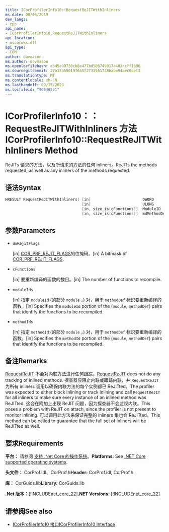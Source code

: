 ```yaml
---
title: ICorProfilerInfo10::RequestReJITWithInliners
ms.date: 08/06/2019
dev_langs:
- cpp
api_name:
- ICorProfilerInfo10.RequestReJITWithInliners
api_location:
- mscorwks.dll
api_type:
- COM
author: davmason
ms.author: davmason
ms.openlocfilehash: e3d5a09730cb8e477bd506749017a403acff1696
ms.sourcegitcommit: 27a15a55019f6b5f2733961738babe94aec0def3
ms.translationtype: MT
ms.contentlocale: zh-CN
ms.lasthandoff: 09/15/2020
ms.locfileid: "90540551"
---
```

# <a name="icorprofilerinfo10requestrejitwithinliners-method"></a><span data-ttu-id="d541d-102">ICorProfilerInfo10：： RequestReJITWithInliners 方法</span><span class="sxs-lookup"><span data-stu-id="d541d-102">ICorProfilerInfo10::RequestReJITWithInliners Method</span></span>

<span data-ttu-id="d541d-103">ReJITs 请求的方法，以及所请求的方法的任何 inliners。</span><span class="sxs-lookup"><span data-stu-id="d541d-103">ReJITs the methods requested, as well as any inliners of the methods requested.</span></span>

## <a name="syntax"></a><span data-ttu-id="d541d-104">语法</span><span class="sxs-lookup"><span data-stu-id="d541d-104">Syntax</span></span>

```cpp
HRESULT RequestReJITWithInliners( [in]                       DWORD       dwRejitFlags,
                                  [in]                       ULONG       cFunctions,
                                  [in, size_is(cFunctions)]  ModuleID    moduleIds[],
                                  [in, size_is(cFunctions)]  mdMethodDef methodIds[]);
```

## <a name="parameters"></a><span data-ttu-id="d541d-105">参数</span><span class="sxs-lookup"><span data-stu-id="d541d-105">Parameters</span></span>

- `dwRejitFlags`

  <span data-ttu-id="d541d-106">\[in] [COR_PRF_REJIT_FLAGS](cor-prf-rejit-flags-enumeration.md)的位掩码。</span><span class="sxs-lookup"><span data-stu-id="d541d-106">\[in] A bitmask of [COR_PRF_REJIT_FLAGS](cor-prf-rejit-flags-enumeration.md).</span></span>

- `cFunctions`

  <span data-ttu-id="d541d-107">\[in] 要重新编译的函数的数目。</span><span class="sxs-lookup"><span data-stu-id="d541d-107">\[in] The number of functions to recompile.</span></span>

- `moduleIds`

  <span data-ttu-id="d541d-108">\[in] 指定 `moduleId` (的部分 `module` ，) 对，用于 `methodDef` 标识要重新编译的函数。</span><span class="sxs-lookup"><span data-stu-id="d541d-108">\[in] Specifies the `moduleId` portion of the (`module`, `methodDef`) pairs that identify the functions to be recompiled.</span></span>

- `methodIds`

  <span data-ttu-id="d541d-109">\[in] 指定 `methodId` (的部分 `module` ，) 对，用于 `methodDef` 标识要重新编译的函数。</span><span class="sxs-lookup"><span data-stu-id="d541d-109">\[in] Specifies the `methodId` portion of the (`module`, `methodDef`) pairs that identify the functions to be recompiled.</span></span>

## <a name="remarks"></a><span data-ttu-id="d541d-110">备注</span><span class="sxs-lookup"><span data-stu-id="d541d-110">Remarks</span></span>

<span data-ttu-id="d541d-111">[RequestReJIT](icorprofilerinfo4-requestrejit-method.md) 不会对内联方法进行任何跟踪。</span><span class="sxs-lookup"><span data-stu-id="d541d-111">[RequestReJIT](icorprofilerinfo4-requestrejit-method.md) does not do any tracking of inlined methods.</span></span> <span data-ttu-id="d541d-112">探查器应阻止内联或跟踪内联，并 `RequestReJIT` 为所有 inliners 调用以确保内联方法的每个实例都已 ReJITted。</span><span class="sxs-lookup"><span data-stu-id="d541d-112">The profiler was expected to either block inlining or track inlining and call `RequestReJIT` for all inliners to make sure every instance of an inlined method was ReJITted.</span></span> <span data-ttu-id="d541d-113">这会在附加上出现 ReJIT 问题，因为探查器不会监视内联。</span><span class="sxs-lookup"><span data-stu-id="d541d-113">This poses a problem with ReJIT on attach, since the profiler is not present to monitor inlining.</span></span> <span data-ttu-id="d541d-114">可以调用此方法来保证完整的 inliners 集也会 ReJITted。</span><span class="sxs-lookup"><span data-stu-id="d541d-114">This method can be called to guarantee that the full set of inliners will be ReJITted as well.</span></span>

## <a name="requirements"></a><span data-ttu-id="d541d-115">要求</span><span class="sxs-lookup"><span data-stu-id="d541d-115">Requirements</span></span>

<span data-ttu-id="d541d-116">**平台：** 请参阅 [支持 .Net Core 的操作系统](../../../core/install/windows.md?pivots=os-windows)。</span><span class="sxs-lookup"><span data-stu-id="d541d-116">**Platforms:** See [.NET Core supported operating systems](../../../core/install/windows.md?pivots=os-windows).</span></span>

<span data-ttu-id="d541d-117">**头文件：** CorProf.idl、CorProf.h</span><span class="sxs-lookup"><span data-stu-id="d541d-117">**Header:** CorProf.idl, CorProf.h</span></span>

<span data-ttu-id="d541d-118">**库：** CorGuids.lib</span><span class="sxs-lookup"><span data-stu-id="d541d-118">**Library:** CorGuids.lib</span></span>

<span data-ttu-id="d541d-119">**.Net 版本：**[!INCLUDE[net_core_22](../../../../includes/net-core-30-md.md)]</span><span class="sxs-lookup"><span data-stu-id="d541d-119">**.NET Versions:** [!INCLUDE[net_core_22](../../../../includes/net-core-30-md.md)]</span></span>

## <a name="see-also"></a><span data-ttu-id="d541d-120">请参阅</span><span class="sxs-lookup"><span data-stu-id="d541d-120">See also</span></span>

- [<span data-ttu-id="d541d-121">ICorProfilerInfo10 接口</span><span class="sxs-lookup"><span data-stu-id="d541d-121">ICorProfilerInfo10 Interface</span></span>](icorprofilerinfo10-interface.md)
